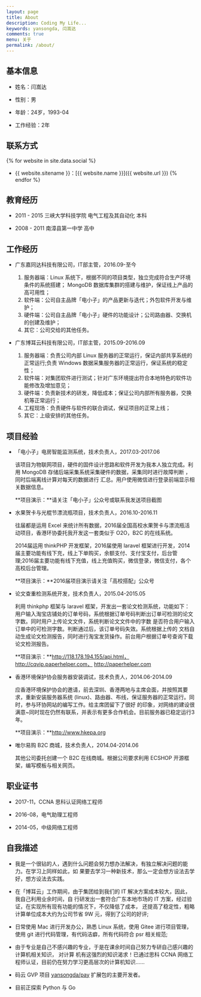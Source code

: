 ```yaml
---
layout: page
title: About
description: Coding My Life...
keywords: yansongda, 闫嵩达
comments: true
menu: 关于
permalink: /about/
---
```


## 基本信息

* 姓名：闫嵩达

* 性别：男

* 年龄：24岁，1993-04

* 工作经验：2年


## 联系方式

{% for website in site.data.social %}
* {{ website.sitename }}：[{{ website.name }}]({{ website.url }})
{% endfor %}


## 教育经历

* 2011 - 2015 三峡大学科技学院 电气工程及其自动化 本科

* 2008 - 2011 南漳县第一中学 高中


## 工作经历

* 广东嘉同达科技有限公司，IT部主管，2016.09-至今
  
  1. 服务器端：Linux 系统下，根据不同的项目类型，独立完成符合生产环境条件的系统搭建； MongoDB 数据库集群的搭建与维护，保证线上产品的高可用性；
  2. 软件端：公司自主品牌「电小子」的产品更新与迭代；外包软件开发与维护；
  3. 硬件端：公司自主品牌「电小子」硬件的功能设计；公司路由器、交换机的创建及维护；
  4. 其它：公司交给的其他任务。

* 广东博耳云科技有限公司，IT部主管，2015.09-2016.09
  
  1. 服务器端：负责公司内部 Linux 服务器的正常运行，保证内部共享系统的正常运行;负责 Windows 数据采集服务器的正常运行，保证系统的稳定性；
  2. 软件端：对集团软件进行测试；针对广东环境提出符合本地特色的软件功能修改及增加意见；
  3. 硬件端：负责新技术的研发，降低成本；保证公司内部所有服务器，交换机等正常运行；
  4. 工程现场：负责硬件与软件的联合调试，保证项目的正常上线；
  5. 其它：上级安排的其他任务。


## 项目经验

* 「电小子」电房智能监测系统，技术负责人，2017.03-2017.06
  
  该项目为物联网项目，硬件的固件设计思路和软件开发为我本人独立完成。利用 MongoDB 存储后端采集系统采集硬件的数据，采集同时进行故障判断 ，同时后端离线计算对每天的数据进行 汇总。用户使用微信进行登录前端显示相关数据信息。

  **项目演示：**请关注「电小子」公众号或联系我发送项目截图

* 水果贺卡与光棍节漂流瓶项目，技术负责人，2016.10-2016.11
  
  往届都是运用 Excel 来统计所有数据，2016届全国高校水果贺卡与漂流瓶活动项目，香港环协委托我开发这一套类似于 O2O，B2C 的在线系统。

  2014届运用 thinkPHP 开发框架，2016届使用 laravel 框架进行开发，2014 届主要功能有线下充，线上下单购买，余额支付、支付宝支付，后台管理;2016届主要功能有线下充值，线上充值购买，微信登录，微信支付，各个高校后台管理。

  **项目演示：**2016届项目演示请关注「高校搭配」公众号

* 论文查重检测系统开发，技术负责人，2015.04-2015.05
  
  利用 thinkphp 框架与 laravel 框架，开发出一套论文检测系统，功能如下：用户输入淘宝店铺处的订单号码，系统根据订单号码判断出订单可检测的论文字数。同时用户上传论文文件，系统判断论文文件中的字数 是否符合用户输入订单中的可检测字数。判断通过后，该订单号码失效。系统根据上传的 文档自动生成论文检测报告，同时进行淘宝发货操作。前台用户根据订单号查询下载论文检测报告。 

  **项目演示：**http://118.178.194.155/api.html，http://cqvip.paperhelper.com， http://paperhelper.com

* 香港环境保护协会服务器安装调试，技术负责人，2014.06-2014.09
  
  应香港环境保护协会的邀请，前去深圳、香港两地与主席会面，并按照其要求，重新安装服务器系统 (linux)、路由器、布线，保证服务器的正常运行。同时，参与环协网站的编写工作。给主席团留下了很好 的印象，对网络的建设很满意~同时现在仍然有联系，并表示有更多合作机会。目前服务器已稳定运行3年。 

  **项目演示：**http://www.hkepa.org

* 唯尔易购 B2C 商城，技术负责人，2014.04-2014.06
  
  其他公司委托创建一个 B2C 在线商城。根据公司要求利用 ECSHOP 开源框架，编写模板与相关网页。


## 职业证书

* 2017-11，CCNA 思科认证网络工程师 

* 2016-08，电气助理工程师

* 2014-05，中级网络工程师


## 自我描述

* 我是一个很钻的人，遇到什么问题会努力想办法解决，有独立解决问题的能力。在学习上同样如此，如 果要去学习一种新技术，那么一定会想方设法去学好，想方设法去实践。
   
* 在「博耳云」工作期间，由于集团给到我们的 IT 解决方案成本较大，因此，我自己利用业余时间，自 行研发出一套符合广东本地市场的 IT 方案，经过验证，在实现所有现有功能的情况下，不仅降低了成本， 还提高了稳定性，粗略计算单位成本大约为公司节省 9W 元，得到了公司的好评;

* 日常使用 Mac 进行开发办公，熟悉 Linux 系统，使用 Gitee 进行项目管理，使用 git 进行代码管理，有代码洁癖，所有代码符合 psr 相关规范;

* 由于专业是自己不感兴趣的专业，于是在课余时间自己努力专研自己感兴趣的计算机相关知识， 对计算 机有这强烈的知识渴求！已通过思科 CCNA 网络工程师认证，目前仍在努力学习更高层次的计算机知识...... 

* 码云 GVP 项目 [yansongda/pay](https://github.com/yansongda/pay) 扩展包的主要开发者。

* 目前正探索 Python 与 Go

